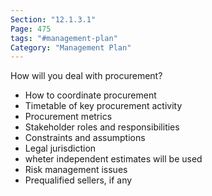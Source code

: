 ```yaml
---
Section: "12.1.3.1"
Page: 475
tags: "#management-plan"
Category: "Management Plan"
---
```

How will you deal with procurement?

* How to coordinate procurement
* Timetable of key procurement activity
* Procurement metrics
* Stakeholder roles and responsibilities
* Constraints and assumptions
* Legal jurisdiction
* wheter independent estimates will be used
* Risk management issues
* Prequalified sellers, if any

